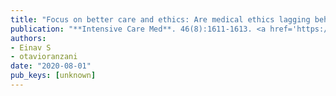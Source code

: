 ```yaml
---
title: "Focus on better care and ethics: Are medical ethics lagging behind the development of new medical technologies?"
publication: "**Intensive Care Med**. 46(8):1611-1613. <a href='https://doi.org/10.1007/s00134-020-06112-4' target='_blank' rel='noopener noreferrer'>10.1007/s00134-020-06112-4</a>"
authors:
- Einav S
- otavioranzani
date: "2020-08-01"
pub_keys: [unknown]
---
```

